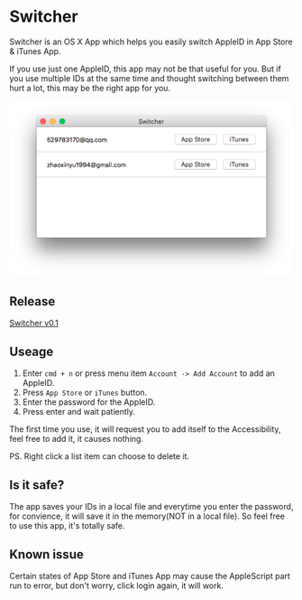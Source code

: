 # Switcher
Switcher is an OS X App which helps you easily switch AppleID in App Store & iTunes App.

If you use just one AppleID, this app may not be that useful for you. But if you use multiple IDs at the same time and thought switching between them hurt a lot, this may be the right app for you.

![](images/01.jpg)

## Release
[Switcher v0.1](https://github.com/X140Yu/Switcher/releases/tag/v0.1)

## Useage
1. Enter `cmd + n` or press menu item `Account -> Add Account` to add an AppleID.
2. Press `App Store` or `iTunes` button.
3. Enter the password for the AppleID.
4. Press enter and wait patiently.

The first time you use, it will request you to add itself to the Accessibility, feel free to add it, it causes nothing.

PS. Right click a list item can choose to delete it.

## Is it safe?
The app saves your IDs in a local file and everytime you enter the password, for convience, it will save it in the memory(NOT in a local file). So feel free to use this app, it's totally safe. 

## Known issue
Certain states of App Store and iTunes App may cause the AppleScript part run to error, but don't worry, click login again, it will work.




